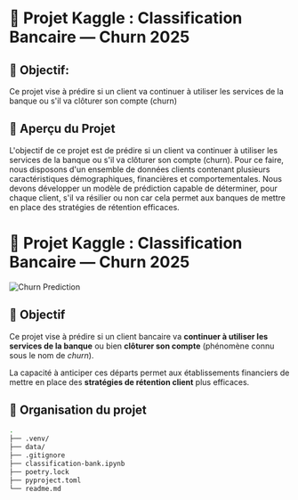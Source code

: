 # 💼 Projet Kaggle : Classification Bancaire — Churn 2025

## 🎯 Objectif: 
Ce projet vise à prédire si un client va continuer à utiliser les services de la banque ou s'il va clôturer son compte (churn)

## 🧠 Aperçu du Projet
L'objectif de ce projet est de prédire si un client va continuer à utiliser les services de la banque ou s'il va clôturer son compte (churn). Pour ce faire, nous disposons d'un ensemble de données clients contenant plusieurs caractéristiques démographiques, financières et comportementales. Nous devons développer un modèle de prédiction capable de déterminer, pour chaque client, s'il va résilier ou non car cela permet aux banques de mettre en place des stratégies de rétention efficaces.


# 💼 Projet Kaggle : Classification Bancaire — Churn 2025

![Churn Prediction](https://raw.githubusercontent.com/kirenz/datasets/master/images/customer-churn.png)

## 🎯 Objectif

Ce projet vise à prédire si un client bancaire va **continuer à utiliser les services de la banque** ou bien **clôturer son compte** (phénomène connu sous le nom de _churn_).

La capacité à anticiper ces départs permet aux établissements financiers de mettre en place des **stratégies de rétention client** plus efficaces.


## 📁 Organisation du projet
```bash
.
├── .venv/
├── data/
├── .gitignore
├── classification-bank.ipynb
├── poetry.lock
├── pyproject.toml
└── readme.md
